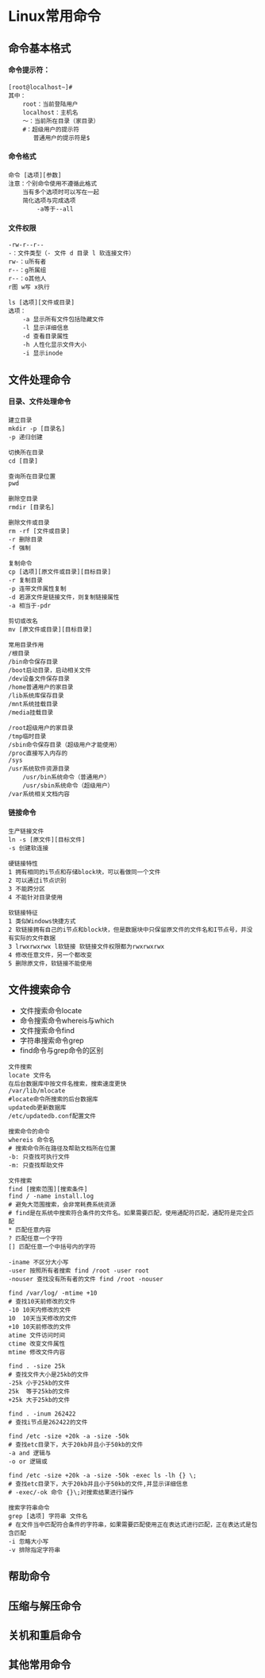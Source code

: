 # Linux常用命令

## 命令基本格式
#### 命令提示符：
```  
[root@localhost~]#
其中：
    root：当前登陆用户
    localhost：主机名
    ～：当前所在目录（家目录）
    #：超级用户的提示符
       普通用户的提示符是$
```

#### 命令格式
```
命令 [选项][参数]
注意：个别命令使用不遵循此格式
    当有多个选项时可以写在一起
    简化选项与完成选项
        -a等于--all
```

#### 文件权限
```
-rw-r--r--
-：文件类型（- 文件 d 目录 l 软连接文件）
rw-：u所有者
r--：g所属组
r--：o其他人
r图 w写 x执行

```

```
ls [选项][文件或目录]
选项：
    -a 显示所有文件包括隐藏文件
    -l 显示详细信息
    -d 查看目录属性
    -h 人性化显示文件大小
    -i 显示inode
```

## 文件处理命令
#### 目录、文件处理命令
```
建立目录
mkdir -p [目录名]
-p 递归创建
```
```
切换所在目录
cd [目录]
```
```
查询所在目录位置
pwd
```
```
删除空目录
rmdir [目录名]
```
```
删除文件或目录
rm -rf [文件或目录]
-r 删除目录  
-f 强制
```
```
复制命令
cp [选项][原文件或目录][目标目录]
-r 复制目录  
-p 连带文件属性复制
-d 若源文件是链接文件，则复制链接属性
-a 相当于-pdr
```
```
剪切或改名
mv [原文件或目录][目标目录]
```
```
常用目录作用  
/根目录  
/bin命令保存目录  
/boot启动目录，启动相关文件  
/dev设备文件保存目录  
/home普通用户的家目录  
/lib系统库保存目录  
/mnt系统挂载目录  
/media挂载目录 

/root超级用户的家目录
/tmp临时目录
/sbin命令保存目录（超级用户才能使用）
/proc直接写入内存的
/sys
/usr系统软件资源目录
    /usr/bin系统命令（普通用户）
    /usr/sbin系统命令（超级用户）
/var系统相关文档内容
```

#### 链接命令
```
生产链接文件  
ln -s [原文件][目标文件]  
-s 创建软连接  

硬链接特性
1 拥有相同的i节点和存储block块，可以看做同一个文件
2 可以通过i节点识别
3 不能跨分区
4 不能针对目录使用

软链接特征
1 类似Windows快捷方式  
2 软链接拥有自己的i节点和block块，但是数据块中只保留原文件的文件名和I节点号，并没有实际的文件数据
3 lrwxrwxrwx l软链接 软链接文件权限都为rwxrwxrwx
4 修改任意文件，另一个都改变
5 删除原文件，软链接不能使用

```

## 文件搜索命令
* 文件搜索命令locate
* 命令搜索命令whereis与which
* 文件搜索命令find
* 字符串搜索命令grep
* find命令与grep命令的区别

```
文件搜索
locate 文件名  
在后台数据库中按文件名搜索，搜索速度更快  
/var/lib/mlocate
#locate命令所搜索的后台数据库
updatedb更新数据库
/etc/updatedb.conf配置文件
```
```
搜索命令的命令
whereis 命令名
# 搜索命令所在路径及帮助文档所在位置
-b: 只查找可执行文件
-m: 只查找帮助文件
```
```
文件搜索
find [搜索范围][搜索条件]
find / -name install.log
# 避免大范围搜索，会非常耗费系统资源
# find是在系统中搜索符合条件的文件名。如果需要匹配，使用通配符匹配，通配符是完全匹配
* 匹配任意内容
? 匹配任意一个字符
[] 匹配任意一个中括号内的字符

-iname 不区分大小写
-user 按照所有者搜索 find /root -user root
-nouser 查找没有所有者的文件 find /root -nouser

find /var/log/ -mtime +10
# 查找10天前修改的文件
-10 10天内修改的文件
10  10天当天修改的文件
+10 10天前修改的文件
atime 文件访问时间
ctime 改变文件属性
mtime 修改文件内容

find . -size 25k
# 查找文件大小是25kb的文件
-25k 小于25kb的文件
25k  等于25kb的文件
+25k 大于25kb的文件

find . -inum 262422
# 查找i节点是262422的文件

find /etc -size +20k -a -size -50k
# 查找etc目录下，大于20kb并且小于50kb的文件
-a and 逻辑与
-o or 逻辑或

find /etc -size +20k -a -size -50k -exec ls -lh {} \;
# 查找etc目录下，大于20kb并且小于50kb的文件,并显示详细信息
# -exec/-ok 命令 {}\;对搜索结果进行操作
```
```
搜索字符串命令
grep [选项] 字符串 文件名
# 在文件当中匹配符合条件的字符串，如果需要匹配使用正在表达式进行匹配，正在表达式是包含匹配
-i 忽略大小写
-v 排除指定字符串
```

## 帮助命令

## 压缩与解压命令

## 关机和重启命令

## 其他常用命令

